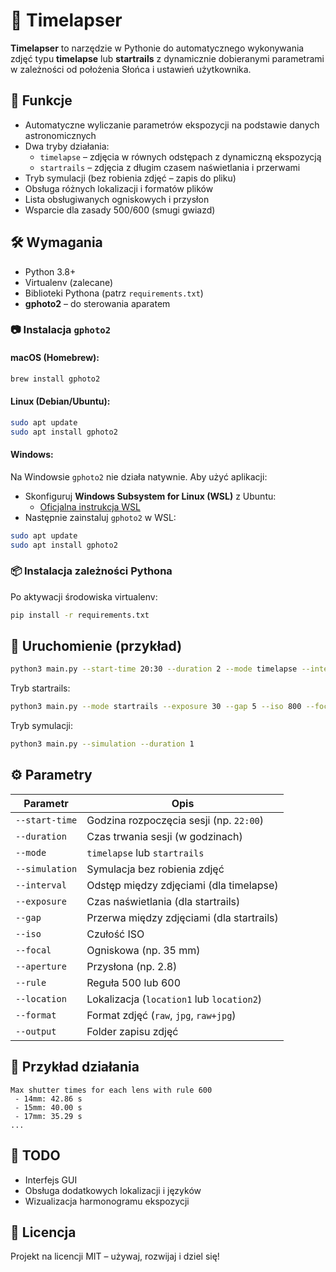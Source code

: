 # 📸 Timelapser

**Timelapser** to narzędzie w Pythonie do automatycznego wykonywania zdjęć typu **timelapse** lub **startrails** z dynamicznie dobieranymi parametrami w zależności od położenia Słońca i ustawień użytkownika.

## 🚀 Funkcje

- Automatyczne wyliczanie parametrów ekspozycji na podstawie danych astronomicznych
- Dwa tryby działania:
  - `timelapse` – zdjęcia w równych odstępach z dynamiczną ekspozycją
  - `startrails` – zdjęcia z długim czasem naświetlania i przerwami
- Tryb symulacji (bez robienia zdjęć – zapis do pliku)
- Obsługa różnych lokalizacji i formatów plików
- Lista obsługiwanych ogniskowych i przysłon
- Wsparcie dla zasady 500/600 (smugi gwiazd)

## 🛠️ Wymagania

- Python 3.8+
- Virtualenv (zalecane)
- Biblioteki Pythona (patrz `requirements.txt`)
- **gphoto2** – do sterowania aparatem

### 📷 Instalacja `gphoto2`

#### macOS (Homebrew):

```bash
brew install gphoto2
```

#### Linux (Debian/Ubuntu):

```bash
sudo apt update
sudo apt install gphoto2
```

#### Windows:

Na Windowsie `gphoto2` nie działa natywnie. Aby użyć aplikacji:

- Skonfiguruj **Windows Subsystem for Linux (WSL)** z Ubuntu:
  - [Oficjalna instrukcja WSL](https://learn.microsoft.com/pl-pl/windows/wsl/install)
- Następnie zainstaluj `gphoto2` w WSL:

```bash
sudo apt update
sudo apt install gphoto2
```

### 📦 Instalacja zależności Pythona

Po aktywacji środowiska virtualenv:

```bash
pip install -r requirements.txt
```

## 🧪 Uruchomienie (przykład)

```bash
python3 main.py --start-time 20:30 --duration 2 --mode timelapse --interval 5 --location location1
```

Tryb startrails:

```bash
python3 main.py --mode startrails --exposure 30 --gap 5 --iso 800 --focal 35 --aperture 2.8
```

Tryb symulacji:

```bash
python3 main.py --simulation --duration 1
```

## ⚙️ Parametry

| Parametr        | Opis |
|-----------------|------|
| `--start-time`  | Godzina rozpoczęcia sesji (np. `22:00`) |
| `--duration`    | Czas trwania sesji (w godzinach) |
| `--mode`        | `timelapse` lub `startrails` |
| `--simulation`  | Symulacja bez robienia zdjęć |
| `--interval`    | Odstęp między zdjęciami (dla timelapse) |
| `--exposure`    | Czas naświetlania (dla startrails) |
| `--gap`         | Przerwa między zdjęciami (dla startrails) |
| `--iso`         | Czułość ISO |
| `--focal`       | Ogniskowa (np. 35 mm) |
| `--aperture`    | Przysłona (np. 2.8) |
| `--rule`        | Reguła 500 lub 600 |
| `--location`    | Lokalizacja (`location1` lub `location2`) |
| `--format`      | Format zdjęć (`raw`, `jpg`, `raw+jpg`) |
| `--output`      | Folder zapisu zdjęć |

## 📝 Przykład działania

```
Max shutter times for each lens with rule 600
 - 14mm: 42.86 s
 - 15mm: 40.00 s
 - 17mm: 35.29 s
...
```

## 🔧 TODO

- Interfejs GUI
- Obsługa dodatkowych lokalizacji i języków
- Wizualizacja harmonogramu ekspozycji

## 📄 Licencja

Projekt na licencji MIT – używaj, rozwijaj i dziel się!


